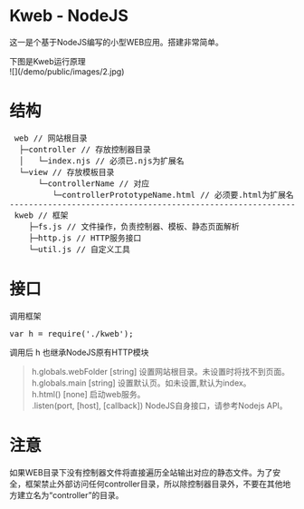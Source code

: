 # Kweb - NodeJS
<p>这一是个基于NodeJS编写的小型WEB应用。搭建非常简单。</p>
<p>
下图是Kweb运行原理<br>
![](/demo/public/images/2.jpg)
</p>

# 结构
<pre>
 web // 网站根目录
  ├─controller // 存放控制器目录
  │   └─index.njs // 必须已.njs为扩展名
  └─view // 存放模板目录
      └─controllerName // 对应
         └─controllerPrototypeName.html // 必须要.html为扩展名
-----------------------------------------------------------------
 kweb // 框架
    ├─fs.js // 文件操作，负责控制器、模板、静态页面解析
    ├─http.js // HTTP服务接口
    └─util.js // 自定义工具
</pre>

# 接口
调用框架
<pre>var h = require('./kweb');</pre>

调用后 h 也继承NodeJS原有HTTP模块

> h.globals.webFolder  [string] 设置网站根目录。未设置时将找不到页面。<br>
> h.globals.main  [string] 设置默认页。如未设置,默认为index。<br>
> h.html() [none] 启动web服务。<br>
> .listen(port, [host], [callback])  NodeJS自身接口，请参考Nodejs API。<br>

# 注意
如果WEB目录下没有控制器文件将直接遍历全站输出对应的静态文件。为了安全，框架禁止外部访问任何controller目录，所以除控制器目录外，不要在其他地方建立名为“controller”的目录。
